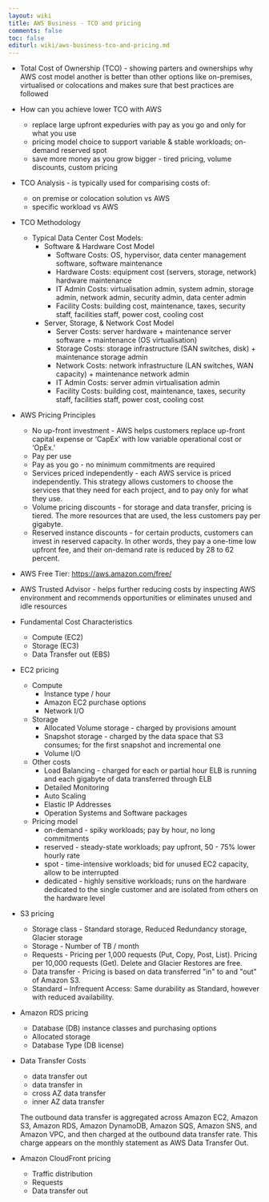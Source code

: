 ```yaml
---
layout: wiki
title: AWS Business - TCO and pricing
comments: false
toc: false
editurl: wiki/aws-business-tco-and-pricing.md
---
```


* Total Cost of Ownership (TCO) - showing parters and ownerships why AWS cost model another is better than other options like on-premises, virtualised or colocations and makes sure that best practices are followed
* How can you achieve lower TCO with AWS
  * replace large upfront expeduries with pay as you go and only for what you use
  * pricing model choice to support variable & stable workloads; on-demand reserved spot
  * save more money as you grow bigger - tired pricing, volume discounts, custom pricing
* TCO Analysis - is typically used for comparising costs of:
  * on premise or colocation solution vs AWS
  * specific workload vs AWS
* TCO Methodology
  * Typical Data Center Cost Models:
    * Software & Hardware Cost Model
      * Software Costs: OS, hypervisor, data center management software, software maintenance
      * Hardware Costs: equipment cost (servers, storage, network) hardware maintenance
      * IT Admin Costs: virtualisation admin, system admin, storage admin, network admin, security admin, data center admin
      * Facility Costs: building cost, maintenance, taxes, security staff, facilities staff, power cost, cooling cost
    * Server, Storage, & Network Cost Model
      * Server Costs: server hardware + maintenance server software + maintenance (OS virtualisation)
      * Storage Costs: storage infrastructure (SAN switches, disk) + maintenance storage admin
      * Network Costs: network infrastructure (LAN switches, WAN capacity) + maintenance network admin
      * IT Admin Costs: server admin virtualisation admin
      * Facility Costs: building cost, maintenance, taxes, security staff, facilities staff, power cost, cooling cost
* AWS Pricing Principles
  * No up-front investment - AWS helps customers replace up-front capital expense or ‘CapEx’ with low variable operational cost or ‘OpEx.’
  * Pay per use
  * Pay as you go - no minimum commitments are required
  * Services priced independently - each AWS service is priced independently. This strategy allows customers to choose the services that they need for each project, and to pay only for what they use.
  * Volume pricing discounts - for storage and data transfer, pricing is tiered. The more resources that are used, the less customers pay per gigabyte.
  * Reserved instance discounts - for certain products, customers can invest in reserved capacity. In other words, they pay a one-time low upfront fee, and their on-demand rate is reduced by 28 to 62 percent.
* AWS Free Tier: https://aws.amazon.com/free/
* AWS Trusted Advisor - helps further reducing costs by inspecting AWS environment and recommends opportunities or eliminates unused and idle resources
* Fundamental Cost Characteristics
  * Compute (EC2)
  * Storage (EC3)
  * Data Transfer out (EBS)
* EC2 pricing
  * Compute
    * Instance type / hour
    * Amazon EC2 purchase options
    * Network I/O
  * Storage
    * Allocated Volume storage - charged by provisions amount 
    * Snapshot storage - charged by the data space that S3 consumes; for the first snapshot and incremental one
    * Volume I/O
  * Other costs
    * Load Balancing - charged for each or partial hour ELB is running and each gigabyte of data transferred through ELB
    * Detailed Monitoring
    * Auto Scaling
    * Elastic IP Addresses
    * Operation Systems and Software packages
  * Pricing model
    * on-demand - spiky workloads; pay by hour, no long commitments
    * reserved - steady-state workloads; pay upfront, 50 - 75% lower hourly rate
    * spot - time-intensive workloads; bid for unused EC2 capacity, allow to be interrupted 
    * dedicated - highly sensitive workloads; runs on the hardware dedicated to the single customer and are isolated from others on the hardware level
* S3 pricing
  * Storage class - Standard storage, Reduced Redundancy storage, Glacier storage
  * Storage - Number of TB / month
  * Requests - Pricing per 1,000 requests (Put, Copy, Post, List). Pricing per 10,000 requests (Get). Delete and Glacier Restores are free.
  * Data transfer - Pricing is based on data transferred "in" to and "out" of Amazon S3.
  * Standard – Infrequent Access: Same durability as Standard, however with reduced availability. 
* Amazon RDS pricing
  * Database (DB) instance classes and purchasing options
  * Allocated storage
  * Database Type (DB license)
* Data Transfer Costs
  * data transfer out
  * data transfer in
  * cross AZ data transfer
  * inner AZ data transfer
  
  The outbound data transfer is aggregated across Amazon EC2, Amazon S3, Amazon RDS, Amazon DynamoDB, Amazon SQS, Amazon SNS, and Amazon VPC, and then charged at the outbound data transfer rate. This charge appears on the monthly statement as AWS Data Transfer Out.
* Amazon CloudFront pricing
  * Traffic distribution
  * Requests
  * Data transfer out
  
